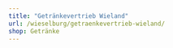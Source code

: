 ```yaml
---
title: "Getränkevertrieb Wieland"
url: /wieselburg/getraenkevertrieb-wieland/
shop: Getränke
---
```

